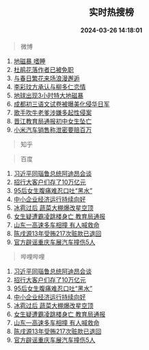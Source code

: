 <div align="center"><h2>实时热搜榜</h2><h4>2024-03-26 14:18:01</h4></div>

> 微博  

1. [地磁暴 嗜睡](https://s.weibo.com/weibo?q=%E5%9C%B0%E7%A3%81%E6%9A%B4%20%E5%97%9C%E7%9D%A1&t=31&band_rank=1&Refer=top)<br />
2. [杜鹃花落作者已被免职](https://s.weibo.com/weibo?q=%23%E6%9D%9C%E9%B9%83%E8%8A%B1%E8%90%BD%E4%BD%9C%E8%80%85%E5%B7%B2%E8%A2%AB%E5%85%8D%E8%81%8C%23&t=31&band_rank=2&Refer=top)<br />
3. [与春日繁花来场浪漫邂逅](https://s.weibo.com/weibo?q=%23%E4%B8%8E%E6%98%A5%E6%97%A5%E7%B9%81%E8%8A%B1%E6%9D%A5%E5%9C%BA%E6%B5%AA%E6%BC%AB%E9%82%82%E9%80%85%23&t=31&band_rank=3&Refer=top)<br />
4. [李彩玟方承认与柳多仁恋情](https://s.weibo.com/weibo?q=%23%E6%9D%8E%E5%BD%A9%E7%8E%9F%E6%96%B9%E6%89%BF%E8%AE%A4%E4%B8%8E%E6%9F%B3%E5%A4%9A%E4%BB%81%E6%81%8B%E6%83%85%23&t=31&band_rank=4&Refer=top)<br />
5. [地球出现3小时特大地磁暴](https://s.weibo.com/weibo?q=%23%E5%9C%B0%E7%90%83%E5%87%BA%E7%8E%B03%E5%B0%8F%E6%97%B6%E7%89%B9%E5%A4%A7%E5%9C%B0%E7%A3%81%E6%9A%B4%23&t=31&band_rank=5&Refer=top)<br />
6. [成都初三语文试卷被曝美化侵华日军](https://s.weibo.com/weibo?q=%23%E6%88%90%E9%83%BD%E5%88%9D%E4%B8%89%E8%AF%AD%E6%96%87%E8%AF%95%E5%8D%B7%E8%A2%AB%E6%9B%9D%E7%BE%8E%E5%8C%96%E4%BE%B5%E5%8D%8E%E6%97%A5%E5%86%9B%23&t=31&band_rank=6&Refer=top)<br />
7. [歌手吹牛老爹涉嫌多起性侵案](https://s.weibo.com/weibo?q=%23%E6%AD%8C%E6%89%8B%E5%90%B9%E7%89%9B%E8%80%81%E7%88%B9%E6%B6%89%E5%AB%8C%E5%A4%9A%E8%B5%B7%E6%80%A7%E4%BE%B5%E6%A1%88%23&t=31&band_rank=7&Refer=top)<br />
8. [晋江教育局通报初中女生坠亡](https://s.weibo.com/weibo?q=%23%E6%99%8B%E6%B1%9F%E6%95%99%E8%82%B2%E5%B1%80%E9%80%9A%E6%8A%A5%E5%88%9D%E4%B8%AD%E5%A5%B3%E7%94%9F%E5%9D%A0%E4%BA%A1%23&t=31&band_rank=8&Refer=top)<br />
9. [小米汽车销售称泄密要赔百万](https://s.weibo.com/weibo?q=%23%E5%B0%8F%E7%B1%B3%E6%B1%BD%E8%BD%A6%E9%94%80%E5%94%AE%E7%A7%B0%E6%B3%84%E5%AF%86%E8%A6%81%E8%B5%94%E7%99%BE%E4%B8%87%23&t=31&band_rank=9&Refer=top)<br />

> 知乎  


> 百度  

1. [习近平同瑙鲁总统阿迪昂会谈](https://www.baidu.com/s?wd=%E4%B9%A0%E8%BF%91%E5%B9%B3%E5%90%8C%E7%91%99%E9%B2%81%E6%80%BB%E7%BB%9F%E9%98%BF%E8%BF%AA%E6%98%82%E4%BC%9A%E8%B0%88&sa=fyb_news&rsv_dl=fyb_news)<br />
2. [招行大客户们存了10万亿元](https://www.baidu.com/s?wd=%E6%8B%9B%E8%A1%8C%E5%A4%A7%E5%AE%A2%E6%88%B7%E4%BB%AC%E5%AD%98%E4%BA%8610%E4%B8%87%E4%BA%BF%E5%85%83&sa=fyb_news&rsv_dl=fyb_news)<br />
3. [95后女生腹痛难忍口吐“黑水”](https://www.baidu.com/s?wd=95%E5%90%8E%E5%A5%B3%E7%94%9F%E8%85%B9%E7%97%9B%E9%9A%BE%E5%BF%8D%E5%8F%A3%E5%90%90%E2%80%9C%E9%BB%91%E6%B0%B4%E2%80%9D&sa=fyb_news&rsv_dl=fyb_news)<br />
4. [中小企业经济运行持续向好](https://www.baidu.com/s?wd=%E4%B8%AD%E5%B0%8F%E4%BC%81%E4%B8%9A%E7%BB%8F%E6%B5%8E%E8%BF%90%E8%A1%8C%E6%8C%81%E7%BB%AD%E5%90%91%E5%A5%BD&sa=fyb_news&rsv_dl=fyb_news)<br />
5. [冰雹过后 蔬菜大棚爆改星空顶](https://www.baidu.com/s?wd=%E5%86%B0%E9%9B%B9%E8%BF%87%E5%90%8E+%E8%94%AC%E8%8F%9C%E5%A4%A7%E6%A3%9A%E7%88%86%E6%94%B9%E6%98%9F%E7%A9%BA%E9%A1%B6&sa=fyb_news&rsv_dl=fyb_news)<br />
6. [女生疑遭霸凌跳楼身亡 教育局通报](https://www.baidu.com/s?wd=%E5%A5%B3%E7%94%9F%E7%96%91%E9%81%AD%E9%9C%B8%E5%87%8C%E8%B7%B3%E6%A5%BC%E8%BA%AB%E4%BA%A1+%E6%95%99%E8%82%B2%E5%B1%80%E9%80%9A%E6%8A%A5&sa=fyb_news&rsv_dl=fyb_news)<br />
7. [山东一高速多车相撞 有人喊救命](https://www.baidu.com/s?wd=%E5%B1%B1%E4%B8%9C%E4%B8%80%E9%AB%98%E9%80%9F%E5%A4%9A%E8%BD%A6%E7%9B%B8%E6%92%9E+%E6%9C%89%E4%BA%BA%E5%96%8A%E6%95%91%E5%91%BD&sa=fyb_news&rsv_dl=fyb_news)<br />
8. [陈戌源13年受贿217次赃款已退回](https://www.baidu.com/s?wd=%E9%99%88%E6%88%8C%E6%BA%9013%E5%B9%B4%E5%8F%97%E8%B4%BF217%E6%AC%A1%E8%B5%83%E6%AC%BE%E5%B7%B2%E9%80%80%E5%9B%9E&sa=fyb_news&rsv_dl=fyb_news)<br />
9. [官方辟谣重庆车展汽车撞伤5人](https://www.baidu.com/s?wd=%E5%AE%98%E6%96%B9%E8%BE%9F%E8%B0%A3%E9%87%8D%E5%BA%86%E8%BD%A6%E5%B1%95%E6%B1%BD%E8%BD%A6%E6%92%9E%E4%BC%A45%E4%BA%BA&sa=fyb_news&rsv_dl=fyb_news)<br />

> 哔哩哔哩  

1. [习近平同瑙鲁总统阿迪昂会谈](https://www.baidu.com/s?wd=%E4%B9%A0%E8%BF%91%E5%B9%B3%E5%90%8C%E7%91%99%E9%B2%81%E6%80%BB%E7%BB%9F%E9%98%BF%E8%BF%AA%E6%98%82%E4%BC%9A%E8%B0%88&sa=fyb_news&rsv_dl=fyb_news)<br />
2. [招行大客户们存了10万亿元](https://www.baidu.com/s?wd=%E6%8B%9B%E8%A1%8C%E5%A4%A7%E5%AE%A2%E6%88%B7%E4%BB%AC%E5%AD%98%E4%BA%8610%E4%B8%87%E4%BA%BF%E5%85%83&sa=fyb_news&rsv_dl=fyb_news)<br />
3. [95后女生腹痛难忍口吐“黑水”](https://www.baidu.com/s?wd=95%E5%90%8E%E5%A5%B3%E7%94%9F%E8%85%B9%E7%97%9B%E9%9A%BE%E5%BF%8D%E5%8F%A3%E5%90%90%E2%80%9C%E9%BB%91%E6%B0%B4%E2%80%9D&sa=fyb_news&rsv_dl=fyb_news)<br />
4. [中小企业经济运行持续向好](https://www.baidu.com/s?wd=%E4%B8%AD%E5%B0%8F%E4%BC%81%E4%B8%9A%E7%BB%8F%E6%B5%8E%E8%BF%90%E8%A1%8C%E6%8C%81%E7%BB%AD%E5%90%91%E5%A5%BD&sa=fyb_news&rsv_dl=fyb_news)<br />
5. [冰雹过后 蔬菜大棚爆改星空顶](https://www.baidu.com/s?wd=%E5%86%B0%E9%9B%B9%E8%BF%87%E5%90%8E+%E8%94%AC%E8%8F%9C%E5%A4%A7%E6%A3%9A%E7%88%86%E6%94%B9%E6%98%9F%E7%A9%BA%E9%A1%B6&sa=fyb_news&rsv_dl=fyb_news)<br />
6. [女生疑遭霸凌跳楼身亡 教育局通报](https://www.baidu.com/s?wd=%E5%A5%B3%E7%94%9F%E7%96%91%E9%81%AD%E9%9C%B8%E5%87%8C%E8%B7%B3%E6%A5%BC%E8%BA%AB%E4%BA%A1+%E6%95%99%E8%82%B2%E5%B1%80%E9%80%9A%E6%8A%A5&sa=fyb_news&rsv_dl=fyb_news)<br />
7. [山东一高速多车相撞 有人喊救命](https://www.baidu.com/s?wd=%E5%B1%B1%E4%B8%9C%E4%B8%80%E9%AB%98%E9%80%9F%E5%A4%9A%E8%BD%A6%E7%9B%B8%E6%92%9E+%E6%9C%89%E4%BA%BA%E5%96%8A%E6%95%91%E5%91%BD&sa=fyb_news&rsv_dl=fyb_news)<br />
8. [陈戌源13年受贿217次赃款已退回](https://www.baidu.com/s?wd=%E9%99%88%E6%88%8C%E6%BA%9013%E5%B9%B4%E5%8F%97%E8%B4%BF217%E6%AC%A1%E8%B5%83%E6%AC%BE%E5%B7%B2%E9%80%80%E5%9B%9E&sa=fyb_news&rsv_dl=fyb_news)<br />
9. [官方辟谣重庆车展汽车撞伤5人](https://www.baidu.com/s?wd=%E5%AE%98%E6%96%B9%E8%BE%9F%E8%B0%A3%E9%87%8D%E5%BA%86%E8%BD%A6%E5%B1%95%E6%B1%BD%E8%BD%A6%E6%92%9E%E4%BC%A45%E4%BA%BA&sa=fyb_news&rsv_dl=fyb_news)<br />
